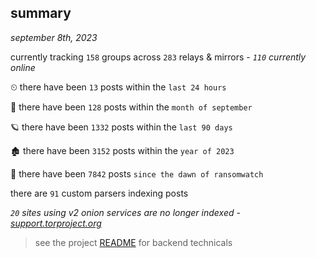 
## summary
_september 8th, 2023_

currently tracking `158` groups across `283` relays & mirrors - _`110` currently online_

⏲ there have been `13` posts within the `last 24 hours`

🦈 there have been `128` posts within the `month of september`

🪐 there have been `1332` posts within the `last 90 days`

🏚 there have been `3152` posts within the `year of 2023`

🦕 there have been `7842` posts `since the dawn of ransomwatch`

there are `91` custom parsers indexing posts

_`20` sites using v2 onion services are no longer indexed - [support.torproject.org](https://support.torproject.org/onionservices/v2-deprecation/)_

> see the project [README](https://github.com/joshhighet/ransomwatch#ransomwatch--) for backend technicals

